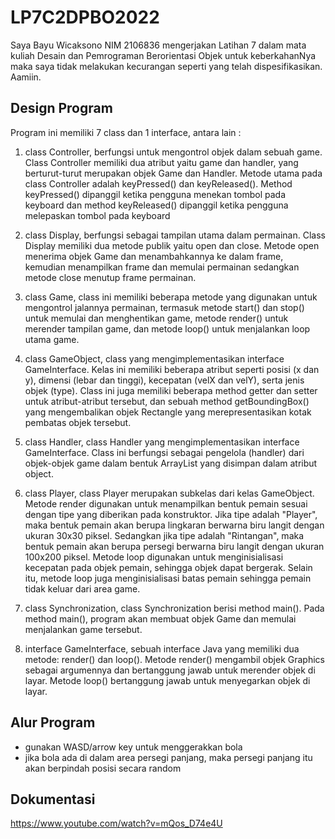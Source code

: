# LP7C2DPBO2022
Saya Bayu Wicaksono NIM 2106836 mengerjakan Latihan 7 dalam mata kuliah Desain dan Pemrograman Berorientasi Objek untuk keberkahanNya maka saya tidak melakukan kecurangan seperti yang telah dispesifikasikan. Aamiin.

## Design Program
Program ini memiliki 7 class dan 1 interface, antara lain :
1. class Controller, berfungsi untuk mengontrol objek dalam sebuah game. Class Controller memiliki dua atribut yaitu game dan handler, yang berturut-turut merupakan objek Game dan Handler. Metode utama pada class Controller adalah keyPressed() dan keyReleased(). Method keyPressed() dipanggil ketika pengguna menekan tombol pada keyboard dan method keyReleased() dipanggil ketika pengguna melepaskan tombol pada keyboard

2. class Display, berfungsi sebagai tampilan utama dalam permainan. Class Display memiliki dua metode publik yaitu open dan close. Metode open menerima objek Game dan menambahkannya ke dalam frame, kemudian menampilkan frame dan memulai permainan sedangkan metode close menutup frame permainan. 

3. class Game, class ini memiliki beberapa metode yang digunakan untuk mengontrol jalannya permainan, termasuk metode start() dan stop() untuk memulai dan menghentikan game, metode render() untuk merender tampilan game, dan metode loop() untuk menjalankan loop utama game.

4. class GameObject, class yang mengimplementasikan interface GameInterface. Kelas ini memiliki beberapa atribut seperti posisi (x dan y), dimensi (lebar dan tinggi), kecepatan (velX dan velY), serta jenis objek (type). Class ini juga memiliki beberapa method getter dan setter untuk atribut-atribut tersebut, dan sebuah method getBoundingBox() yang mengembalikan objek Rectangle yang merepresentasikan kotak pembatas objek tersebut.

5. class Handler, class Handler yang mengimplementasikan interface GameInterface. Class ini berfungsi sebagai pengelola (handler) dari objek-objek game dalam bentuk ArrayList yang disimpan dalam atribut object.

6. class Player, class Player merupakan subkelas dari kelas GameObject. Metode render digunakan untuk menampilkan bentuk pemain sesuai dengan tipe yang diberikan pada konstruktor. Jika tipe adalah "Player", maka bentuk pemain akan berupa lingkaran berwarna biru langit dengan ukuran 30x30 piksel. Sedangkan jika tipe adalah "Rintangan", maka bentuk pemain akan berupa persegi berwarna biru langit dengan ukuran 100x200 piksel. Metode loop digunakan untuk menginisialisasi kecepatan pada objek pemain, sehingga objek dapat bergerak. Selain itu, metode loop juga menginisialisasi batas pemain sehingga pemain tidak keluar dari area game.

7. class Synchronization, class Synchronization berisi method main(). Pada method main(), program akan membuat objek Game dan memulai menjalankan game tersebut. 
8. interface GameInterface, sebuah interface Java yang memiliki dua metode: render() dan loop(). Metode render() mengambil objek Graphics sebagai argumennya dan bertanggung jawab untuk merender objek di layar. Metode loop() bertanggung jawab untuk menyegarkan objek di layar.

## Alur Program
- gunakan WASD/arrow key untuk menggerakkan bola
- jika bola ada di dalam area persegi panjang, maka persegi panjang itu akan berpindah posisi secara random

## Dokumentasi
https://www.youtube.com/watch?v=mQos_D74e4U
